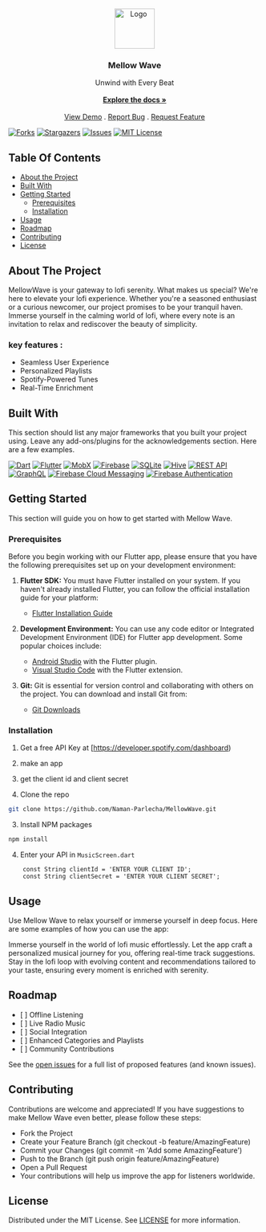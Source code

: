 <br/>
<p align="center">
  <a href="https://github.com/Naman-Parlecha/MellowWave">
    <img src="https://i.pinimg.com/736x/d3/8a/4d/d38a4d6573ef4102946a0b97184d0b8a.jpg" alt="Logo" width="80" height="80">
  </a>

  <h3 align="center">Mellow Wave</h3>

  <p align="center">
    Unwind with Every Beat
    <br/>
    <br/>
    <a href="https://github.com/Naman-Parlecha/MellowWave"><strong>Explore the docs »</strong></a>
    <br/>
    <br/>
    <a href="https://github.com/Naman-Parlecha/MellowWave">View Demo</a>
    .
    <a href="https://github.com/Naman-Parlecha/MellowWave/issues">Report Bug</a>
    .
    <a href="https://github.com/Naman-Parlecha/MellowWave/issues">Request Feature</a>
  </p>
</p>

[![Forks][forks-shield]][forks-url]
[![Stargazers][stars-shield]][stars-url]
[![Issues][issues-shield]][issues-url]
[![MIT License][license-shield]][license-url]
## Table Of Contents

* [About the Project](#about-the-project)
* [Built With](#built-with)
* [Getting Started](#getting-started)
  * [Prerequisites](#prerequisites)
  * [Installation](#installation)
* [Usage](#usage)
* [Roadmap](#roadmap)
* [Contributing](#contributing)
* [License](#license)

## About The Project

MellowWave is your gateway to lofi serenity. What makes us special? We're here to elevate your lofi experience. Whether you're a seasoned enthusiast or a curious newcomer, our project promises to be your tranquil haven. Immerse yourself in the calming world of lofi, where every note is an invitation to relax and rediscover the beauty of simplicity.

### key features :

- Seamless User Experience
- Personalized Playlists
- Spotify-Powered Tunes
- Real-Time Enrichment



## Built With

This section should list any major frameworks that you built your project using. Leave any add-ons/plugins for the acknowledgements section. Here are a few examples.

 [![Dart][dart-badge]][dart-url] [![Flutter][flutter-badge]][flutter-url] [![MobX][mobx-badge]][mobx-url] [![Firebase][firebase-badge]][firebase-url] [![SQLite][sqlite-badge]][sqlite-url] [![Hive][hive-badge]][hive-url] [![REST API][rest-api-badge]][rest-api-url] [![GraphQL][graphql-badge]][graphql-url] [![Firebase Cloud Messaging][fcm-badge]][fcm-url] [![Firebase Authentication][firebase-auth-badge]][firebase-auth-url]



## Getting Started

This section will guide you on how to get started with Mellow Wave.

### Prerequisites

Before you begin working with our Flutter app, please ensure that you have the following prerequisites set up on your development environment:

1. **Flutter SDK:** You must have Flutter installed on your system. If you haven't already installed Flutter, you can follow the official installation guide for your platform: 
    - [Flutter Installation Guide](https://flutter.dev/docs/get-started/install)


2. **Development Environment:** You can use any code editor or Integrated Development Environment (IDE) for Flutter app development. Some popular choices include:
   - [Android Studio](https://developer.android.com/studio) with the Flutter plugin.
   - [Visual Studio Code](https://code.visualstudio.com/) with the Flutter extension.


3. **Git:** Git is essential for version control and collaborating with others on the project. You can download and install Git from:
   - [Git Downloads](https://git-scm.com/downloads)

### Installation

1. Get a free API Key at [https://developer.spotify.com/dashboard)

2. make an app 

3. get the client id and client secret

4. Clone the repo

```sh
git clone https://github.com/Naman-Parlecha/MellowWave.git
```

3. Install NPM packages

```sh
npm install
```

4. Enter your API in `MusicScreen.dart`

```JS
    const String clientId = 'ENTER YOUR CLIENT ID';
    const String clientSecret = 'ENTER YOUR CLIENT SECRET';
```

## Usage

Use Mellow Wave to relax yourself or immerse yourself in deep focus. Here are some examples of how you can use the app:

Immerse yourself in the world of lofi music effortlessly. Let the app craft a personalized musical journey for you, offering real-time track suggestions. Stay in the lofi loop with evolving content and recommendations tailored to your taste, ensuring every moment is enriched with serenity.

## Roadmap

-    [ ] Offline Listening
-    [ ] Live Radio Music
-    [ ] Social Integration
-    [ ] Enhanced Categories and Playlists
-    [ ] Community Contributions

See the [open issues](https://github.com/github_username/repo_name/issues) for a full list of proposed features (and known issues).

## Contributing

Contributions are welcome and appreciated! If you have suggestions to make Mellow Wave even better, please follow these steps:

- Fork the Project
- Create your Feature Branch (git checkout -b feature/AmazingFeature)
- Commit your Changes (git commit -m 'Add some AmazingFeature')
- Push to the Branch (git push origin feature/AmazingFeature)
- Open a Pull Request
- Your contributions will help us improve the app for listeners worldwide.

## License

Distributed under the MIT License. See [LICENSE](https://github.com/Naman-Parlecha/MellowWave/blob/main/LICENSE.md) for more information.

<!-- MARKDOWN LINKS & IMAGES -->
<!-- https://www.markdownguide.org/basic-syntax/#reference-style-links -->
[contributors-shield]: https://img.shields.io/github/contributors/Naman-Parlecha/MellowWave.svg?style=for-the-badge
[contributors-url]: https://github.com/Naman-Parlecha/MellowWave/graphs/contributors
[forks-shield]: https://img.shields.io/github/forks/Naman-Parlecha/MellowWave.svg?style=for-the-badge
[forks-url]: https://github.com/Naman-Parlecha/MellowWave/network/members
[stars-shield]: https://img.shields.io/github/stars/Naman-Parlecha/MellowWave.svg?style=for-the-badge
[stars-url]: https://github.com/Naman-Parlecha/MellowWave/stargazers
[issues-shield]: https://img.shields.io/github/issues/Naman-Parlecha/MellowWave.svg?style=for-the-badge
[issues-url]: https://github.com/Naman-Parlecha/MellowWave/issues
[license-shield]: https://img.shields.io/github/license/Naman-Parlecha/MellowWave.svg?style=for-the-badge
[license-url]: https://github.com/Naman-Parlecha/MellowWave/blob/master/LICENSE.txt
[linkedin-shield]: https://img.shields.io/badge/-LinkedIn-black.svg?style=for-the-badge&logo=linkedin&colorB=555
[linkedin-url]: https://linkedin.com/in/linkedin_username
[product-screenshot]: images/screenshot.png
[dart-badge]: https://img.shields.io/badge/Dart-0175C2?style=for-the-badge&logo=dart&logoColor=white
[dart-url]: https://dart.dev/
[flutter-badge]: https://img.shields.io/badge/Flutter-02569B?style=for-the-badge&logo=flutter&logoColor=white
[flutter-url]: https://flutter.dev/
[provider-badge]: https://img.shields.io/badge/Provider-E20074?style=for-the-badge
[provider-url]: https://pub.dev/packages/provider
[bloc-badge]: https://img.shields.io/badge/Bloc-000000?style=for-the-badge
[bloc-url]: https://pub.dev/packages/flutter_bloc
[mobx-badge]: https://img.shields.io/badge/MobX-FF9955?style=for-the-badge
[mobx-url]: https://pub.dev/packages/mobx
[firebase-badge]: https://img.shields.io/badge/Firebase-FFCA28?style=for-the-badge&logo=firebase&logoColor=black
[firebase-url]: https://firebase.google.com/
[sqlite-badge]: https://img.shields.io/badge/SQLite-003B57?style=for-the-badge&logo=sqlite&logoColor=white
[sqlite-url]: https://pub.dev/packages/sqflite
[hive-badge]: https://img.shields.io/badge/Hive-FFAB00?style=for-the-badge&logo=hive&logoColor=black
[hive-url]: https://pub.dev/packages/hive
[rest-api-badge]: https://img.shields.io/badge/REST%20API-009688?style=for-the-badge
[rest-api-url]: https://pub.dev/packages/http
[graphql-badge]: https://img.shields.io/badge/GraphQL-E10098?style=for-the-badge&logo=graphql&logoColor=white
[graphql-url]: https://pub.dev/packages/graphql
[fcm-badge]: https://img.shields.io/badge/Firebase%20Cloud%20Messaging-039BE5?style=for-the-badge&logo=firebase&logoColor=white
[fcm-url]: https://pub.dev/packages/firebase_messaging
[firebase-auth-badge]: https://img.shields.io/badge/Firebase%20Authentication-FF9800?style=for-the-badge&logo=firebase&logoColor=black
[firebase-auth-url]: https://pub.dev/packages/firebase_auth
